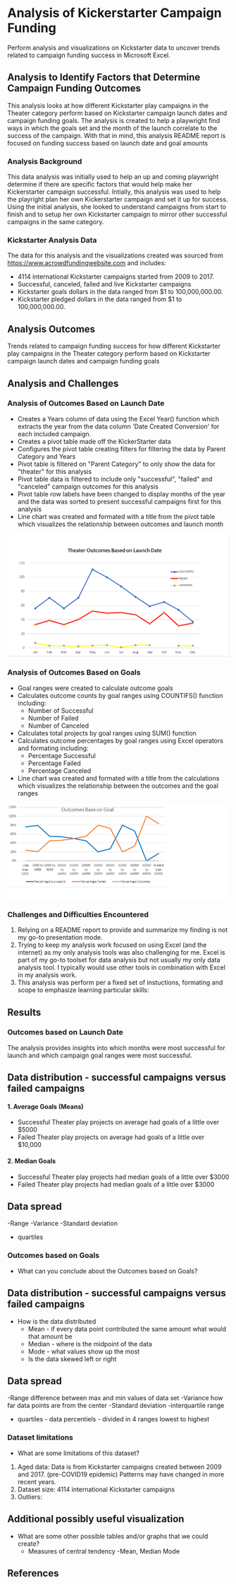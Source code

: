 # Analysis of Kickerstarter Campaign Funding

Perform analysis and visualizations on Kickstarter data to uncover trends related to campaign funding success in Microsoft Excel.

## Analysis to Identify Factors that Determine Campaign Funding Outcomes

This analysis looks at how different Kickstarter play campaigns in the Theater category perform based on Kickstarter campaign launch dates and campaign funding goals. The analysis is created to help a playwright find ways in which the goals set and the month of the launch correlate to the success of the campaign. 
With that in mind, this analysis README report is focused on funding success based on launch date and goal amounts

### Analysis Background
This data analysis was initially used to help an up and coming playwright determine if there are specific factors that would help make her Kickerstarter campaign successful. Intially, this analysis was used to help the playright plan her own Kickerstarter campaign and set it up for success. Using the initial analysis, she looked to understand campaigns from start to finish and to setup her own Kickstarter campaign to mirror other successful campaigns in the same category.


### Kickstarter Analysis Data
The data for this analysis and the visualizations created was sourced from https://www.acrowdfundingwebsite.com and includes:
* 4114 international Kickstarter campaigns started from 2009 to 2017. 
* Successful, canceled, failed and live Kickstarter campaigns
* Kickstarter goals dollars in the data ranged from $1 to 100,000,000.00. 
* Kickstarter pledged dollars in the data ranged from $1 to 100,000,000.00. 


## Analysis Outcomes

Trends related to campaign funding success for how different Kickstarter play campaigns in the Theater category perform based on Kickstarter campaign launch dates and campaign funding goals

## Analysis and Challenges

### Analysis of Outcomes Based on Launch Date
* Creates a Years column of data using the Excel Year() function which extracts the year from the data column 'Date Created Conversion' for each included campaign.
* Creates a pivot table made off the KickerStarter data
* Configures the pivot table creating filters for filtering the data by Parent Category and Years
* Pivot table is filtered on "Parent Category" to only show the data for "theater" for this analysis
* Pivot table data is filtered to include only "successful", "failed" and "canceled" campaign outcomes for this analysis
* Pivot table row labels have been changed to display months of the year and the data was sorted to present successful campaigns first for this analysis
* Line chart was created and formated with a title from the pivot table which visualizes the relationship between outcomes and launch month

![Theater Outcomes versus Launch Date](/Theater_Outcomes_vs_Launch.png)

### Analysis of Outcomes Based on Goals
* Goal ranges were created to calculate outcome goals
* Calculates outcome counts by goal ranges using COUNTIFS() function including:
  * Number of Successful
  * Number of Failed
  * Number of Canceled
* Calculates total projects by goal ranges using SUM() function
* Calculates outcome percentages by goal ranges using Excel operators and formating including:
  * Percentage Successful
  * Percentage Failed
  * Percentage Canceled
* Line chart was created and formated with a title from the calculations which visualizes the relationship between the outcomes and the goal ranges

![Outcomes vs Goals ](/Outcomes_vs_Goals.png)

### Challenges and Difficulties Encountered
1. Relying on a README report to provide and summarize my finding is not my go-to presentation mode.
2. Trying to keep my analysis work focused on using Excel (and the internet) as my only analysis tools was also challenging for me. Excel is part of my go-to toolset for data analysis but not usually my only data analysis tool. I typically would use other tools in combination with Excel in my analysis work.
3. This analysis was perform per a fixed set of instuctions, formating and scope to emphasize learning particular skills:

## Results

### Outcomes based on Launch Date
The analysis provides insights into which months were most successful for launch and which campaign goal ranges were most successful. 
## Data distribution - successful campaigns versus failed campaigns
#### 1. Average Goals (Means)
* Successful Theater play projects on average had goals of a little over $5000
* Failed Theater play projects on average had goals of a little over $10,000
#### 2. Median Goals
* Successful Theater play projects had median goals of a little over $3000
* Failed Theater play projects had median goals of a little over $3000
## Data spread
  -Range
  -Variance
  -Standard deviation
  - quartiles

### Outcomes based on Goals
- What can you conclude about the Outcomes based on Goals?
## Data distribution - successful campaigns versus failed campaigns
 - How is the data distributed
   - Mean -  if every data point contributed the same amount what would that amount be
   - Median - where is the midpoint of the data
   - Mode - what values show up the most
   - Is the data skewed left or right
## Data spread
  -Range difference between max and min values of data set
  -Variance how far data points are from the center
  -Standard deviation
  -interquartile range
  - quartiles - data percentiels - divided in 4 ranges lowest to highest
### Dataset limitations
- What are some limitations of this dataset?
1. Aged data: Data is from Kickstarter campaigns created between 2009 and 2017. (pre-COVID19 epidemic) Patterns may have changed in more recent years.
2. Dataset size: 4114 international Kickstarter campaigns
3. Outliers:

## Additional possibly useful visualization 
- What are some other possible tables and/or graphs that we could create?
  - Measures of central tendency 
    -Mean, Median Mode

## References
